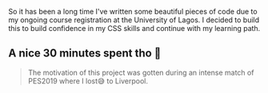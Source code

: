 So it has been a long time I've written some beautiful pieces of code due to my ongoing course registration at the University of Lagos. 
I decided to build this to build confidence in my CSS skills and continue with my learning path.

## A nice 30 minutes spent tho 🍻

>The motivation of this project was gotten during an intense match of PES2019 where I lost😅 to Liverpool.
